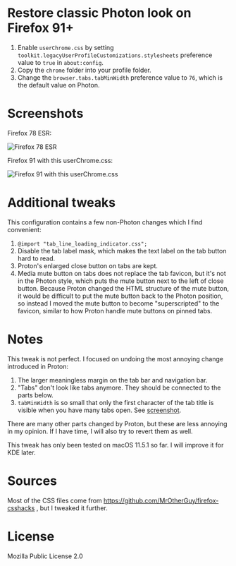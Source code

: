 # Restore classic Photon look on Firefox 91+

1. Enable `userChrome.css` by setting `toolkit.legacyUserProfileCustomizations.stylesheets` preference value to `true` in `about:config`.
1. Copy the `chrome` folder into your profile folder.
2. Change the `browser.tabs.tabMinWidth` preference value to `76`, which is the default value on Photon.

# Screenshots

Firefox 78 ESR:

![Firefox 78 ESR](https://raw.githubusercontent.com/pellaeon/firefox-91plus-photon-userchrome/master/screenshots/Firefox%2078%20ESR.png)

Firefox 91 with this userChrome.css:

![Firefox 91 with this userChrome.css](https://raw.githubusercontent.com/pellaeon/firefox-91plus-photon-userchrome/master/screenshots/Firefox%2091-after.png)

# Additional tweaks

This configuration contains a few non-Photon changes which I find convenient:

1. `@import "tab_line_loading_indicator.css";`
2. Disable the tab label mask, which makes the text label on the tab button hard to read.
3. Proton's enlarged close button on tabs are kept.
4. Media mute button on tabs does not replace the tab favicon, but it's not in the Photon style, which puts the mute button next to the left of close button.
Because Proton changed the HTML structure of the mute button, it would be difficult to put the mute button back to the Photon position, so instead I moved the mute button to become "superscripted" to the favicon, similar to how Proton handle mute buttons on pinned tabs.

# Notes

This tweak is not perfect. I focused on undoing the most annoying change introduced in Proton:

1. The larger meaningless margin on the tab bar and navigation bar.
2. "Tabs" don't look like tabs anymore. They should be connected to the parts below.
3. `tabMinWidth` is so small that only the first character of the tab title is visible when you have many tabs open. See [screenshot](https://github.com/pellaeon/firefox-91plus-photon-userchrome/blob/master/screenshots/Firefox%2091-minwidth50.png).

There are many other parts changed by Proton, but these are less annoying in my opinion. If I have time, I will also try to revert them as well.

This tweak has only been tested on macOS 11.5.1 so far. I will improve it for KDE later.

# Sources

Most of the CSS files come from https://github.com/MrOtherGuy/firefox-csshacks , but I tweaked it further.

# License

Mozilla Public License 2.0
